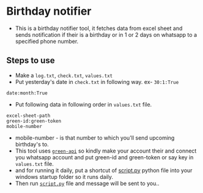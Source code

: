 # Birthday notifier

- This is a birthday notifier tool, it fetches data from excel sheet and sends notification if their is a birthday or in 1 or 2 days on whatsapp to a specified phone number.

## Steps to use

- Make a `log.txt`, `check.txt`, `values.txt`
- Put yesterday's date in `check.txt` in following way. ex- `30:1:True`
```
date:month:True
```
- Put following data in following order in `values.txt` file.

```
excel-sheet-path
green-id:green-token
mobile-number
```
- mobile-number - is that number to which you'll send upcoming birthday's to.
- This tool uses [`green-api`](https://console.green-api.com) so kindly make your account their and connect you whatsapp account and put green-id and green-token or say key in `values.txt` file.
- and for running it daily, put a shortcut of [script.py](./script.py) python file into your windows startup folder so it runs daily. 
- Then run [`script.py`](./script.py) file and message will be sent to you..